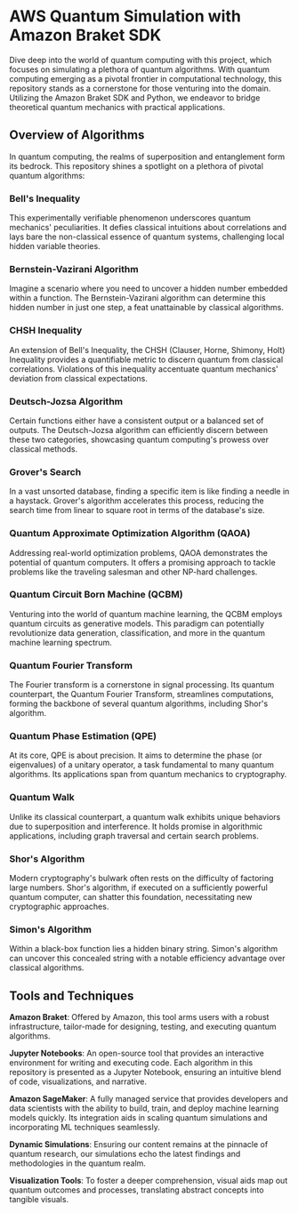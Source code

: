# AWS Quantum Simulation with Amazon Braket SDK

Dive deep into the world of quantum computing with this project, which focuses on simulating a plethora of quantum algorithms. With quantum computing emerging as a pivotal frontier in computational technology, this repository stands as a cornerstone for those venturing into the domain. Utilizing the Amazon Braket SDK and Python, we endeavor to bridge theoretical quantum mechanics with practical applications.

## Overview of Algorithms

In quantum computing, the realms of superposition and entanglement form its bedrock. This repository shines a spotlight on a plethora of pivotal quantum algorithms:

### Bell's Inequality
This experimentally verifiable phenomenon underscores quantum mechanics' peculiarities. It defies classical intuitions about correlations and lays bare the non-classical essence of quantum systems, challenging local hidden variable theories.

### Bernstein-Vazirani Algorithm
Imagine a scenario where you need to uncover a hidden number embedded within a function. The Bernstein-Vazirani algorithm can determine this hidden number in just one step, a feat unattainable by classical algorithms.

### CHSH Inequality
An extension of Bell's Inequality, the CHSH (Clauser, Horne, Shimony, Holt) Inequality provides a quantifiable metric to discern quantum from classical correlations. Violations of this inequality accentuate quantum mechanics' deviation from classical expectations.

### Deutsch-Jozsa Algorithm
Certain functions either have a consistent output or a balanced set of outputs. The Deutsch-Jozsa algorithm can efficiently discern between these two categories, showcasing quantum computing's prowess over classical methods.

### Grover's Search
In a vast unsorted database, finding a specific item is like finding a needle in a haystack. Grover's algorithm accelerates this process, reducing the search time from linear to square root in terms of the database's size.

### Quantum Approximate Optimization Algorithm (QAOA)
Addressing real-world optimization problems, QAOA demonstrates the potential of quantum computers. It offers a promising approach to tackle problems like the traveling salesman and other NP-hard challenges.

### Quantum Circuit Born Machine (QCBM)
Venturing into the world of quantum machine learning, the QCBM employs quantum circuits as generative models. This paradigm can potentially revolutionize data generation, classification, and more in the quantum machine learning spectrum.

### Quantum Fourier Transform
The Fourier transform is a cornerstone in signal processing. Its quantum counterpart, the Quantum Fourier Transform, streamlines computations, forming the backbone of several quantum algorithms, including Shor's algorithm.

### Quantum Phase Estimation (QPE)
At its core, QPE is about precision. It aims to determine the phase (or eigenvalues) of a unitary operator, a task fundamental to many quantum algorithms. Its applications span from quantum mechanics to cryptography.

### Quantum Walk
Unlike its classical counterpart, a quantum walk exhibits unique behaviors due to superposition and interference. It holds promise in algorithmic applications, including graph traversal and certain search problems.

### Shor's Algorithm
Modern cryptography's bulwark often rests on the difficulty of factoring large numbers. Shor's algorithm, if executed on a sufficiently powerful quantum computer, can shatter this foundation, necessitating new cryptographic approaches.

### Simon's Algorithm
Within a black-box function lies a hidden binary string. Simon's algorithm can uncover this concealed string with a notable efficiency advantage over classical algorithms.

## Tools and Techniques

**Amazon Braket**: Offered by Amazon, this tool arms users with a robust infrastructure, tailor-made for designing, testing, and executing quantum algorithms.

**Jupyter Notebooks**: An open-source tool that provides an interactive environment for writing and executing code. Each algorithm in this repository is presented as a Jupyter Notebook, ensuring an intuitive blend of code, visualizations, and narrative.

**Amazon SageMaker**: A fully managed service that provides developers and data scientists with the ability to build, train, and deploy machine learning models quickly. Its integration aids in scaling quantum simulations and incorporating ML techniques seamlessly.

**Dynamic Simulations**: Ensuring our content remains at the pinnacle of quantum research, our simulations echo the latest findings and methodologies in the quantum realm.

**Visualization Tools**: To foster a deeper comprehension, visual aids map out quantum outcomes and processes, translating abstract concepts into tangible visuals.
